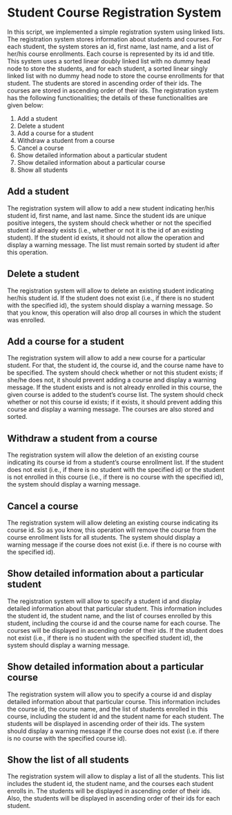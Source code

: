 # Student Course Registration System


In this script, we implemented a simple registration system using linked lists. The registration system stores information about students and courses. For each student, the system stores an id, first name, last name, and a list of her/his course enrollments. Each course is represented by its id and title. This system uses a sorted linear doubly linked list with no dummy head node to store the students, and for each student, a sorted linear singly linked list with no dummy head node to store the course enrollments for that student. The students are stored in ascending order of their ids. The courses are stored in ascending order of their ids.
The registration system has the following functionalities; the details of these functionalities are given below:
1. Add a student
2. Delete a student
3. Add a course for a student
4. Withdraw a student from a course
5. Cancel a course
6. Show detailed information about a particular student
7. Show detailed information about a particular course
8. Show all students

## Add a student
The registration system will allow to add a new student indicating her/his student id, first name, and last name. Since the student ids are unique positive integers, the system should check whether or not the specified student id already exists (i.e., whether or not it is the id of an existing student). If the student id exists, it should not allow the operation and display a warning message. The list must remain sorted by student id after this operation.

## Delete a student
The registration system will allow to delete an existing student indicating her/his student id. If the student does not exist (i.e., if there is no student with the specified id), the system should display a warning message. So that you know, this operation will also drop all courses in which the student was enrolled.

## Add a course for a student
The registration system will allow to add a new course for a particular student. For that, the student id, the course id, and the course name have to be specified. The system should check whether or not this student exists; if she/he does not, it should prevent adding a course and display a warning message. If the student exists and is not already enrolled in this course, the given course is added to the student’s course list. The system should check whether or not this course id exists; if it exists, it should prevent adding this course and display a warning message. The courses are also stored and sorted.

## Withdraw a student from a course
The registration system will allow the deletion of an existing course indicating its course id from a student’s course enrollment list. If the student does not exist (i.e., if there is no student with the specified id) or the student is not enrolled in this course (i.e., if there is no course with the specified id), the system should display a warning message.

## Cancel a course
The registration system will allow deleting an existing course indicating its course id. So as you know, this operation will remove the course from the course enrollment lists for all students. The system should display a warning message if the course does not exist (i.e. if there is no course with the specified id).

## Show detailed information about a particular student
The registration system will allow to specify a student id and display detailed information about that particular student. This information includes the student id, the student name, and the list of courses enrolled by this student, including the course id and the course name for each course. The courses will be displayed in ascending order of their ids. If the student does not exist (i.e., if there is no student with the specified student id), the system should display a warning message.

## Show detailed information about a particular course
The registration system will allow you to specify a course id and display detailed information about that particular course. This information includes the course id, the course name, and the list of students enrolled in this course, including the student id and the student name for each student. The students will be displayed in ascending order of their ids. The system should display a warning message if the course does not exist (i.e. if there is no course with the specified course id).

## Show the list of all students
The registration system will allow to display a list of all the students. This list includes the student id, the student name, and the courses each student enrolls in. The students will be displayed in ascending order of their ids. Also, the students will be displayed in ascending order of their ids for each student.
